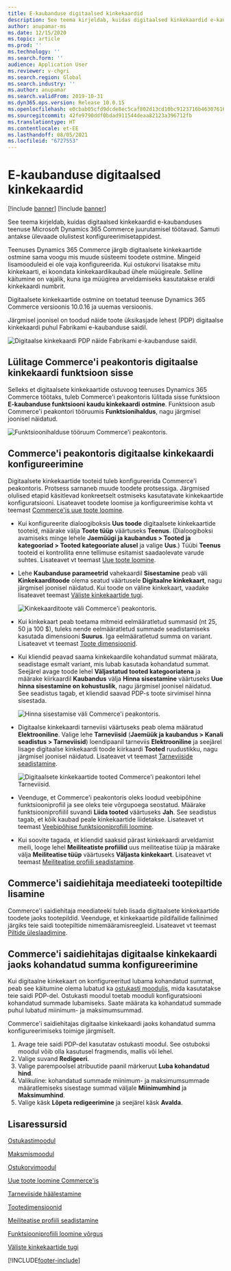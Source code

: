 ```yaml
---
title: E-kaubanduse digitaalsed kinkekaardid
description: See teema kirjeldab, kuidas digitaalsed kinkekaardid e-kaubanduses teenuse Microsoft Dynamics 365 Commerce juurutamisel töötavad. Samuti antakse ülevaade olulistest konfigureerimisetappidest.
author: anupamar-ms
ms.date: 12/15/2020
ms.topic: article
ms.prod: ''
ms.technology: ''
ms.search.form: ''
audience: Application User
ms.reviewer: v-chgri
ms.search.region: Global
ms.search.industry: ''
ms.author: anupamar
ms.search.validFrom: 2019-10-31
ms.dyn365.ops.version: Release 10.0.15
ms.openlocfilehash: e0cbab05cfd9dcde8ec5caf802d13cd10bc9123716b46307616b0e3e66f0f061
ms.sourcegitcommit: 42fe9790ddf0bdad911544deaa82123a396712fb
ms.translationtype: HT
ms.contentlocale: et-EE
ms.lasthandoff: 08/05/2021
ms.locfileid: "6727553"
---
```

# <a name="e-commerce-digital-gift-cards"></a>E-kaubanduse digitaalsed kinkekaardid

[!include [banner](includes/banner.md)]
[!include [banner](includes/preview-banner.md)]

See teema kirjeldab, kuidas digitaalsed kinkekaardid e-kaubanduses teenuse Microsoft Dynamics 365 Commerce juurutamisel töötavad. Samuti antakse ülevaade olulistest konfigureerimisetappidest.

Teenuses Dynamics 365 Commerce järgib digitaalsete kinkekaartide ostmine sama voogu mis muude süsteemi toodete ostmine. Mingeid lisamooduleid ei ole vaja konfigureerida. Kui ostukorvi lisatakse mitu kinkekaarti, ei koondata kinkekaardikaubad ühele müügireale. Selline käitumine on vajalik, kuna iga müügirea arveldamiseks kasutatakse eraldi kinkekaardi numbrit.

Digitaalsete kinkekaartide ostmine on toetatud teenuse Dynamics 365 Commerce versioonis 10.0.16 ja uuemas versioonis.

Järgmisel joonisel on toodud näide toote üksikasjade lehest (PDP) digitaalse kinkekaardi puhul Fabrikami e-kaubanduse saidil.

![Digitaalse kinkekaardi PDP näide Fabrikami e-kaubanduse saidil.](./media/GiftcardPDP.PNG)

## <a name="turn-on-the-digital-gift-card-feature-in-commerce-headquarters"></a>Lülitage Commerce'i peakontoris digitaalse kinkekaardi funktsioon sisse

Selleks et digitaalsete kinkekaartide ostuvoog teenuses Dynamics 365 Commerce töötaks, tuleb Commerce'i peakontoris lülitada sisse funktsioon **E-kaubanduse funktsiooni kaudu kinkekaardi ostmine**. Funktsioon asub Commerce'i peakontori tööruumis **Funktsionihaldus**, nagu järgmisel joonisel näidatud.

![Funktsioonihalduse tööruum Commerce'i peakontoris.](./media/Featureflag.PNG)

## <a name="configure-a-digital-gift-card-in-commerce-headquarters"></a>Commerce'i peakontoris digitaalse kinkekaardi konfigureerimine

Digitaalsete kinkekaartide tooteid tuleb konfigureerida Commerce'i peakontoris. Protsess sarnaneb muude toodete protsessiga. Järgmised olulised etapid käsitlevad konkreetselt ostmiseks kasutatavate kinkekaartide konfiguratsiooni. Lisateavet toodete loomise ja konfigureerimise kohta vt teemast [Commerce'is uue toote loomine](create-new-product-commerce.md).

- Kui konfigureerite dialoogiboksis **Uus toode** digitaalsete kinkekaartide tooteid, määrake välja **Toote tüüp** väärtuseks **Teenus**. (Dialoogiboksi avamiseks minge lehele **Jaemüügi ja kaubandus \> Tooted ja kategooriad \> Tooted kategooriate alusel** ja valige **Uus**.) Tüübi **Teenus** tooteid ei kontrollita enne tellimuse esitamist saadaolevate varude suhtes. Lisateavet vt teemast [Uue toote loomine](create-new-product-commerce.md#create-a-new-product).
- Lehe **Kaubanduse parameetrid** vahekaardil **Sisestamine** peab väli **Kinkekaarditoode** olema seatud väärtusele **Digitaalne kinkekaart**, nagu järgmisel joonisel näidatud. Kui toode on väline kinkekaart, vaadake lisateavet teemast [Väliste kinkekaartide tugi](./dev-itpro/gift-card.md).

    ![Kinkekaarditoote väli Commerce'i peakontoris.](./media/PostGiftcard.png)

- Kui kinkekaart peab toetama mitmeid eelmääratletud summasid (nt 25, 50 ja 100 $), tuleks nende eelmääratletud summade seadistamiseks kasutada dimensiooni **Suurus**. Iga eelmääratletud summa on variant. Lisateavet vt teemast [Toote dimensioonid](../supply-chain/pim/product-dimensions.md?toc=%2fdynamics365%2fretail%2ftoc.json).
- Kui kliendid peavad saama kinkekaardile kohandatud summat määrata, seadistage esmalt variant, mis lubab kasutada kohandatud summat. Seejärel avage toode lehel **Väljastatud tooted kategooriatena** ja määrake kiirkaardil **Kaubandus** välja **Hinna sisestamine** väärtuseks **Uue hinna sisestamine on kohustuslik**, nagu järgmisel joonisel näidatud. See seadistus tagab, et kliendid saavad PDP-s toote sirvimisel hinna sisestada.

    ![Hinna sisestamise väli Commerce'i peakontoris.](./media/KeyInPrice.png)

- Digitaalse kinkekaardi tarneviisi väärtuseks peab olema määratud **Elektrooniline**. Valige lehe **Tarneviisid** (**Jaemüük ja kaubandus \> Kanali seadistus \> Tarneviisid**) loendipaanil tarneviis **Elektrooniline** ja seejärel lisage digitaalse kinkekaardi toode kiirkaardi **Tooted** ruudustikku, nagu järgmisel joonisel näidatud. Lisateavet vt teemast [Tarneviiside seadistamine](/dynamicsax-2012/appuser-itpro/set-up-modes-of-delivery).

    ![Digitaalsete kinkekaartide tooted Commerce'i peakontori lehel Tarneviisid.](./media/ElectronicMode.PNG)

- Veenduge, et Commerce'i peakontoris oleks loodud veebipõhine funktsiooniprofiil ja see oleks teie võrgupoega seostatud. Määrake funktsiooniprofiilil suvandi **Liida tooted** väärtuseks **Jah**. See seadistus tagab, et kõik kaubad peale kinkekaartide liidetakse. Lisateavet vt teemast [Veebipõhise funktsiooniprofiili loomine](online-functionality-profile.md).
- Kui soovite tagada, et kliendid saaksid pärast kinkekaardi arveldamist meili, looge lehel **Meiliteatiste profiilid** uus meiliteatise tüüp ja määrake välja **Meiliteatise tüüp** väärtuseks **Väljasta kinkekaart**. Lisateavet vt teemast [Meiliteatise profiili seadistamine](email-notification-profiles.md).

## <a name="add-product-images-to-the-commerce-site-builder-media-library"></a>Commerce'i saidiehitaja meediateeki tootepiltide lisamine

Commerce'i saidiehitaja meediateeki tuleb lisada digitaalsete kinkekaartide toodete jaoks tootepildid. Veenduge, et kinkekaartide pildifailide failinimed järgiks teie saidi tootepiltide nimemääramisreegleid. Lisateavet vt teemast [Piltide üleslaadimine](dam-upload-images.md).

## <a name="configure-a-custom-amount-for-a-digital-gift-card-in-commerce-site-builder"></a>Commerce'i saidiehitajas digitaalse kinkekaardi jaoks kohandatud summa konfigureerimine

Kui digitaalne kinkekaart on konfigureeritud lubama kohandatud summat, peab see käitumine olema lubatud ka [ostukasti moodulis](add-buy-box.md), mida kasutatakse teie saidi PDP-del. Ostukasti moodul toetab mooduli konfiguratsiooni kohandatud summade lubamiseks. Saate määrata ka kohandatud summade puhul lubatud miinimum- ja maksimumsummad.

Commerce'i saidiehitajas digitaalse kinkekaardi jaoks kohandatud summa konfigureerimiseks toimige järgmiselt.

1. Avage teie saidi PDP-del kasutatav ostukasti moodul. See ostuboksi moodul võib olla kasutusel fragmendis, mallis või lehel.
1. Valige suvand **Redigeeri**.
1. Valige parempoolsel atribuutide paanil märkeruut **Luba kohandatud hind**.
1. Valikuline: kohandatud summade miinimum- ja maksimumsummade määratlemiseks sisestage summad väljale **Miinimumhind** ja **Maksimumhind**.
1. Valige käsk **Lõpeta redigeerimine** ja seejärel käsk **Avalda**.

## <a name="additional-resources"></a>Lisaressursid

[Ostukastimoodul](add-buy-box.md)

[Maksmismoodul](add-checkout-module.md)

[Ostukorvimoodul](add-cart-module.md)

[Uue toote loomine Commerce'is](create-new-product-commerce.md)

[Tarneviiside häälestamine](/dynamicsax-2012/appuser-itpro/set-up-modes-of-delivery)

[Tootedimensioonid](../supply-chain/pim/product-dimensions.md?toc=%2fdynamics365%2fretail%2ftoc.json)

[Meiliteatise profiili seadistamine](email-notification-profiles.md)

[Funktsiooniprofiili loomine võrgus](online-functionality-profile.md)

[Väliste kinkekaartide tugi](./dev-itpro/gift-card.md)


[!INCLUDE[footer-include](../includes/footer-banner.md)]
